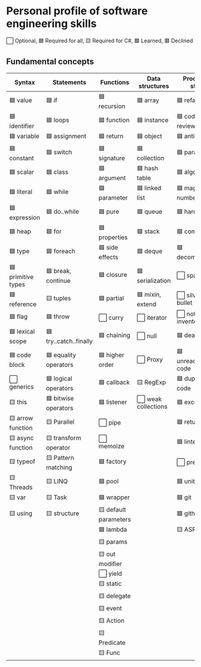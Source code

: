 # Personal profile of software engineering skills

⬜ Optional, 🟦 Required for all, 🟨 Required for С#, 🟩 Learned, 🟥 Declined

## Fundamental concepts

| Syntax               | Statements            | Functions             | Data structures     | Process & style      |
|----------------------|-----------------------|-----------------------|---------------------|----------------------|
| 🟦 value             | 🟦 if                 | 🟦 recursion          | 🟦 array            | 🟦 refactoring       |
| 🟦 identifier        | 🟦 loops              | 🟦 function           | 🟦 instance         | 🟦 code review       |
| 🟦 variable          | 🟦 assignment         | 🟦 return             | 🟦 object           | 🟦 antipatterns      |
| 🟦 constant          | 🟦 switch             | 🟦 signature          | 🟦 collection       | 🟦 paradigm          |
| 🟦 scalar            | 🟦 class              | 🟦 argument           | 🟦 hash table       | 🟦 algorithm         |
| 🟦 literal           | 🟦 while              | 🟦 parameter          | 🟦 linked list      | 🟦 magic numbers     |
| 🟦 expression        | 🟦 do..while          | 🟦 pure               | 🟦 queue            | 🟦 hardcode          |
| 🟦 heap              | 🟦 for                | 🟦 properties         | 🟦 stack            | 🟦 complexity        |
| 🟦 type              | 🟦 foreach            | 🟦 side effects       | 🟦 deque            | 🟦 decomposition     |
| 🟦 primitive types   | 🟦 break, continue    | 🟦 closure            | 🟦 serialization    | ⬜ spaghetti         |
| 🟦 reference         | 🟨 tuples             | 🟦 partial            | 🟦 mixin, extend    | ⬜ silver bullet     |
| 🟦 flag              | 🟦 throw              | ⬜️ curry              | ⬜ iterator         | ⬜ not invented here |
| 🟦 lexical scope     | 🟦 try..catch..finally| 🟦 chaining           | ⬜ null             | 🟦 dead code         |
| 🟦 code block        | 🟦 equality operators | 🟦 higher order       | ⬜️ Proxy            | 🟦 unreachable code  |
| ⬜ generics          | 🟦 logical operators  | 🟦 callback           | 🟨 RegExp           | 🟦 duplicate code    |
| 🟨 this              | 🟦 bitwise operators  | 🟦 listener           | ⬜️ weak collections | 🟦 exception         |
| 🟨 arrow function    | 🟨 Parallel           | ⬜️ pipe               |                     | 🟦 return early      |
| 🟨 async function    | 🟨 transform operator | ⬜️ memoize            |                     | 🟦 linter            |
| 🟨 typeof            | 🟨 Pattern matching   | 🟦 factory            |                     | ⬜️ prettier          |
| 🟨 Threads           | 🟨 LINQ               | 🟦 pool               |                     | 🟦 unittest          |
| 🟨 var               | 🟨 Task               | 🟦 wrapper            |                     | 🟦 git               |
| 🟨 using             | 🟨 structure          | 🟨 default parameters |                     | 🟦 github            |
|                      |                       | 🟦 lambda             |                     | 🟨 ASP.NET           |
|                      |                       | 🟨 params             |                     |                      |
|                      |                       | 🟨 out modifier       |                     |                      |
|                      |                       | ⬜️ yield              |                     |                      |
|                      |                       | 🟨 static             |                     |                      |
|                      |                       | 🟨 delegate           |                     |                      |
|                      |                       | 🟨 event              |                     |                      |
|                      |                       | 🟨 Action             |                     |                      |
|                      |                       | 🟨 Predicate          |                     |                      |
|                      |                       | 🟨 Func               |                     |                      |
